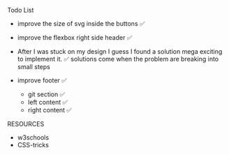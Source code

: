 Todo List

- improve the size of svg inside the buttons ✅
- improve the flexbox right side header ✅

- After I was stuck on my design I guess I found a solution mega exciting to implement it. ✅ solutions come when the problem are breaking into small steps
- improve footer ✅
  - git section ✅
  - left content ✅
  - right content ✅

RESOURCES

- w3schools
- CSS-tricks
